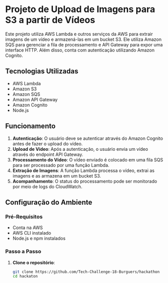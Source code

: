 # Projeto de Upload de Imagens para S3 a partir de Vídeos

Este projeto utiliza AWS Lambda e outros serviços da AWS para extrair imagens de um vídeo e armazená-las em um bucket S3. Ele utiliza Amazon SQS para gerenciar a fila de processamento e API Gateway para expor uma interface HTTP. Além disso, conta com autenticação utilizando Amazon Cognito.

## Tecnologias Utilizadas

- AWS Lambda
- Amazon S3
- Amazon SQS
- Amazon API Gateway
- Amazon Cognito
- Node.js

## Funcionamento

1. **Autenticação**: O usuário deve se autenticar através do Amazon Cognito antes de fazer o upload do vídeo.
2. **Upload de Vídeo**: Após a autenticação, o usuário envia um vídeo através do endpoint API Gateway.
3. **Processamento do Vídeo**: O vídeo enviado é colocado em uma fila SQS para ser processado por uma função Lambda.
4. **Extração de Imagens**: A função Lambda processa o vídeo, extrai as imagens e as armazena em um bucket S3.
5. **Acompanhamento**: O status do processamento pode ser monitorado por meio de logs do CloudWatch.

## Configuração do Ambiente

### Pré-Requisitos

- Conta na AWS
- AWS CLI instalado
- Node.js e npm instalados

### Passo a Passo

1. **Clone o repositório**:

   ```bash
   git clone https://github.com/Tech-Challenge-18-Burguers/hackathon   
   cd hackaton
